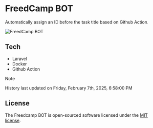 # FreedCamp BOT

Automatically assign an ID before the task title based on Github Action.

![FreedCamp BOT](https://repository-images.githubusercontent.com/737932867/7d34798b-2680-471c-b089-a78a718d3d6a)

## Tech

- Laravel
- Docker
- Github Action

> [!NOTE]  
> History last updated on Friday, February 7th, 2025, 6:58:00 PM

## License

The Freedcamp BOT is open-sourced software licensed under the [MIT license](https://opensource.org/licenses/MIT).
